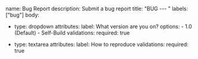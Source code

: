 name: Bug Report
description: Submit a bug report
title: "BUG --- "
labels: ["bug"]
body:
  - type: dropdown
    attributes:
      label: What version are you on?
      options:
        - 1.0 (Default)
        - Self-Build
      validations:
        required: true
        
  - type: textarea
    attributes:
      label: How to reproduce
      validations:
        required: true
